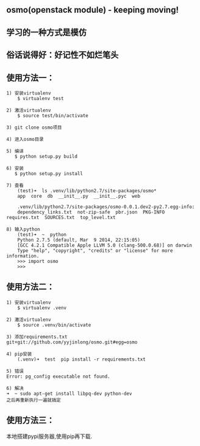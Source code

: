 osmo(openstack module) - keeping moving!
-----------------------------------

## 学习的一种方式是模仿

## 俗话说得好：好记性不如烂笔头

## 使用方法一：

    1) 安装virtualenv
        $ virtualenv test

    2) 激活virtualenv
        $ source test/bin/activate

    3) git clone osmo项目

    4) 进入osmo目录

    5) 编译
       $ python setup.py build

    6) 安装
       $ python setup.py install

    7) 查看
        (test)➜  ls .venv/lib/python2.7/site-packages/osmo*
        app  core  db  __init__.py  __init__.pyc  web

        .venv/lib/python2.7/site-packages/osmo-0.0.1.dev2-py2.7.egg-info:
        dependency_links.txt  not-zip-safe  pbr.json  PKG-INFO  requires.txt  SOURCES.txt  top_level.txt

    8) 输入python
        (test)➜  ~  python
        Python 2.7.5 (default, Mar  9 2014, 22:15:05)
        [GCC 4.2.1 Compatible Apple LLVM 5.0 (clang-500.0.68)] on darwin
        Type "help", "copyright", "credits" or "license" for more information.
        >>> import osmo
        >>>

## 使用方法二：

    1) 安装virtualenv
        $ virtualenv .venv

    2) 激活virtualenv
        $ source .venv/bin/activate

    3) 添加requirements.txt
	git+git://github.com/yyjinlong/osmo.git#egg=osmo

    4) pip安装
        (.venv)➜  test  pip install -r requirements.txt

    5) 错误
	Error: pg_config executable not found.

    6) 解决
	➜  ~ sudo apt-get install libpq-dev python-dev
	之后再重新执行一遍就搞定

## 使用方法三：

   本地搭建pypi服务器,使用pip再下载.
